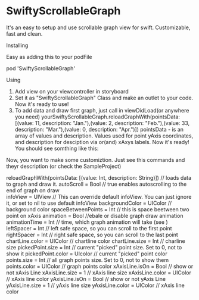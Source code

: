 # SwiftyScrollableGraph


It's an easy to setup and use scrollable graph view for swift. Customizable, fast and clean.


Installing

Easy as adding this to your podFile

pod 'SwiftyScrollableGraph'

Using

1) Add view on your viewcontroller in storyboard
2) Set it as "SwiftyScrollableGraph" Class and make an outlet to your code. Now it's ready to use!
3) To add data and draw first graph, just call in viewDidLoad(or anywhere you need) yourSwiftyScrollableGraph.reloadGraphWith(pointsData: [(value: 11, description: "Jan."),(value: 2, description: "Feb."),(value: 33, description: "Mar."),(value: 0, description: "Apr.")])
pointsData - is an array of values and description. Values used for point yAxis coordinates, and description for desciption via or(and) xAxys labels. 
Now it's ready! You should see somthing like this:

Now, you want to make some customiztion. Just see this commands and theyr description (or check the SampleProject)

reloadGraphWith(pointsData: [(value: Int, description: String)]) // loads data to graph and draw it.
autoScroll = Bool // true enables autoscrolling to the end of graph on draw  
infoView = UIView // This can override default infoView. You can just ignore it, or set to nil to use default infoView
backgroundColor  = UIColor // background color
spaceBetweenPoints = Int // this is space beetween two point on xAxis
animation = Bool //ebale or disable graph draw animation
animationTime = Int // time, which graph animation will take (see )
leftSpacer = Int // left safe space, so you can scroll to the first point
rightSpacer = Int // right safe space, so you can scroll to the last point
chartLine.color = UIColor // chartline color
chartLine.size = Int // charline size
pickedPoint.size = Int // current "picked" point size. Set to 0, not to show it
pickedPoint.color = UIcolor // current "picked" point color
points.size = Int // all graph points size. Set to 0, not to show them
points.color = UIColor // graph points color
xAxisLine.isOn = Bool // show or not xAxis Line
xAxisLine.size = 1 // xAxis line size 
xAxisLine.color = UIColor // xAxis line color
yAxisLine.isOn = Bool // show or not yAxis Line
yAxisLine.size = 1 // yAxis line size 
yAxisLine.color = UIColor // xAxis line color





